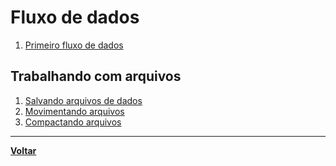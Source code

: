 # Fluxo de dados
1. [Primeiro fluxo de dados](primeiro-fluxo.md)

## Trabalhando com arquivos
1. [Salvando arquivos de dados](fluxo-salvando-arquivos.md)
2. [Movimentando arquivos](movimentando-arquivos.md)
3. [Compactando arquivos](compactando-arquivo)
---
**[Voltar](../apache-nifi.md)**